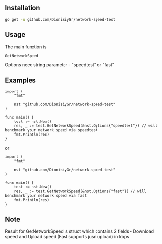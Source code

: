 ## Installation

```sh
go get -u github.com/DionisiyGr/network-speed-test
```

## Usage
The main function is 
```
GetNetworkSpeed
```
Options need string parameter - "speedtest" or "fast"

## Examples
```
import (
	"fmt"

	nst "github.com/DionisiyGr/network-speed-test"
)

func main() {
	test := nst.New()
	res, _ := test.GetNetworkSpeed(&nst.Options{"speedtest"}) // will benchmark your network speed via speedtest
	fmt.Println(res)
}
```
or
```
import (
	"fmt"

	nst "github.com/DionisiyGr/network-speed-test"
)

func main() {
	test := nst.New()
	res, _ := test.GetNetworkSpeed(&nst.Options{"fast"}) // will benchmark your network speed via fast
	fmt.Println(res)
}
```

## Note
Result for GetNetworkSpeed is struct which contains 2 fields - Download speed and Upload speed (Fast supports jusn upload) in kbps